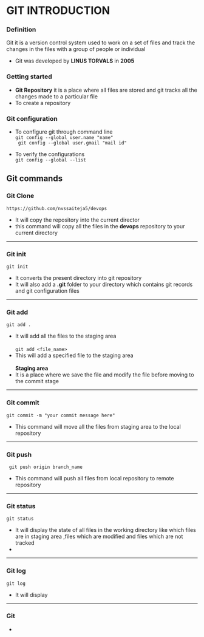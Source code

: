 # GIT INTRODUCTION
### **Definition**
Git it is a version control system used to work on a set of files and track the changes in the files with a group of people or individual

* Git was developed by **LINUS TORVALS** in **2005**

### Getting started 
* **Git Repository** it is a place where all files are stored and  git tracks all the  changes made to a particular file 
* To create a repository 


### Git configuration
* To configure git through command line <br/>
`git config --global user.name "name" `<br/>
` git config --global user.gmail "mail id"` <br/>

* To verify the configurations  <br/>
`git config --global --list`


## Git commands 
### **Git Clone** 

`https://github.com/nvssaiteja5/devops` <br/>
* It will copy the repository into the current director
* this command will copy all the files in the **devops** repository to your current directory
***
###  Git  init 

`git init ` <br/>
* It converts the present directory into git repository <br/>
* It will also  add a **.git** folder to your directory  which contains git records and git configuration files

***
### Git add
`git add .`  <br/> 
* It will add all the files to the staging area  <br/> <br/>
`git add <file_name>` 
* This will add a specified file to the staging area <br/> <br/> 
 **Staging area**  <br/>
* It is a place where we save the file and modify the file 
 before moving to the commit stage
 
 ***
 ### Git commit
 `git commit -m "your commit message here"` <br/>
 * This command will move all the files  from staging area to the local repository
 
 ***
 ### Git push
 
` git push origin branch_name`
 * This command will push all files from local repository to remote repository 
 
 ***
 ### Git status
 `git status`
 * It will display the state of all files in the working directory like which files are in staging area ,files which are modified and files which are not tracked
 *
 
 ***
 ### Git log 
 `git log `
 * It will display 
 
 *** 
 ### Git 

* 
 
